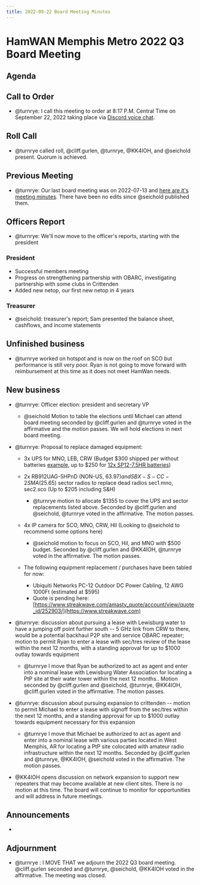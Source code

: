 ```yaml
---
title: 2022-09-22 Board Meeting Minutes
---
```

# HamWAN Memphis Metro 2022 Q3 Board Meeting

## Agenda

## Call to Order

- @turnrye: I call this meeting to order at 8:17 P.M. Central Time on September 22, 2022 taking place via [Discord voice chat](https://discord.com/events/956750974876254218/1020172498479886426).

## Roll Call

- @turnrye called roll, @cliff.gurlen, @turnrye, @KK4IOH,  and @seichold present. Quorum is achieved.

## Previous Meeting

- @turnrye: Our last board meeting was on 2022-07-13 and [here are it's meeting minutes](https://gitlab.com/groups/memhamwan/-/wikis/Business%20Ops/2022-07-13-board-meeting-minutes). There have been no edits since @seichold published them.
    
## Officers Report

- @turnrye: We'll now move to the officer's reports, starting with the president

### President

- Successful members meeting
- Progress on strengthening partnership with OBARC, investigating partnership with some clubs in Crittenden
- Added new netop, our first new netop in 4 years

### Treasurer

- @seichold: treasurer's report; Sam presented the balance sheet, cashflows, and income statements

## Unfinished business

- @turnrye worked on hotspot and is now on the roof on SCO but performance is still very poor. Ryan is not going to move forward with reimbursement at this time as it does not meet HamWan needs.

## New business

- @turnrye: Officer election: president and secretary VP
  - @seichold Motion to table the elections until Michael can attend board meeting seconded by @cliff.gurlen and @turnrye voted in the affirmative and the motion passes. We will hold elections in next board meeting. 
  
- @turnrye: Proposal to replace damaged equipment:
  - 3x UPS for MNO, LEB, CRW (Budget $300 shipped per without batteries [example](https://www.ebay.com/sch/i.html?_from=R40&_trksid=p2334524.m570.l1313&_nkw=%28smt1500rm2uc%2C+smx1500rm2unc%2C+SMX1500RM2UCNC%29&_sacat=99265&LH_TitleDesc=0&_odkw=%28smt1500rm2uc%2C+smx1500rm2unc%29&_osacat=99265&_geositeid=0&LH_PrefLoc=2&LH_ItemCondition=3000&_udhi=350.00), up to $250 for [12x SP12-7.5HR batteries](https://www.batterysharks.com/APC-RBC115-p/apc-rbc115_ups12-7_x4.htm))
  - 2x RB912UAG-5HPnD (NON-US, $63.97) and SBX-S-CC-2SMA ($25.65) sector radios to replace dead radios sec1.mno, sec2.sco (Up to $205 including S&H)
    - @turnrye motion to allocate $1355 to cover the UPS and sector replacements listed above. Seconded by @cliff.gurlen and @seichold, @turnrye voted in the affirmative. The motion passes.  
  

  - 4x IP camera for SCO, MNO, CRW, HIl (Looking to @seichold to recommend some options here)
    - @seichold motion to focus on SCO, Hil, and MNO with $500 budget. Seconded by @cliff.gurlen and @KK4IOH, @turnrye voted in the affirmative. The motion passes. 
  
  - The following equipment replacement / purchases have been tabled for now:
    - Ubiquiti Networks PC-12 Outdoor DC Power Cabling, 12 AWG 1000Ft (estimated at $595)
    - Quote is pending here: [https://www.streakwave.com/amasty_quote/account/view/quote_id/252903/](https://www.streakwave.com)  
  
- @turnrye: discussion about pursuing a lease with Lewisburg water to have a jumping off point further south -- 5 GHz link from CRW to there, would be a potential backhaul P2P site and service OBARC repeater; motion to permit Ryan to enter a lease with sec/tres review of the lease within the next 12 months, with a standing approval for up to $1000 outlay towards equipment
  - @turnrye I move that Ryan be authorized to act as agent and enter into a nominal lease with Lewisburg Water Association for locating a PtP site at their water tower within the next 12 months.. Motion seconded by @cliff.gurlen and @seichold, @turnrye, @KK4IOH, @cliff.gurlen voted in the affirmative. The motion passes.
  
- @turnrye: discussion about pursuing expansion to crittenden -- motion to permit Michael to enter a lease with signoff from the sec/tres within the next 12 months, and a standing approval for up to $1000 outlay towards equipment necessary for this expansion
  - @turnrye I move that Michael be authorized to act as agent and enter into a nominal lease with various parties located in West Memphis, AR for locating a PtP site colocated with amateur radio infrastructure within the next 12 months. Seconded by @cliff.gurlen and @turnrye, @KK4IOH, @seichold voted in the affirmative. The motion passes.

- @KK4IOH opens discussion on network expansion to support new repeaters that may become available at new client sites. There is no motion at this time. The board will continue to monitor for opportunities and will address in future meetings.  

## Announcements

- 

## Adjournment

- @turnrye : I MOVE THAT we adjourn the 2022 Q3 board meeting. @cliff.gurlen seconded and @turnrye, @seichold, @KK4IOH voted in the affirmative. The meeting was closed.
